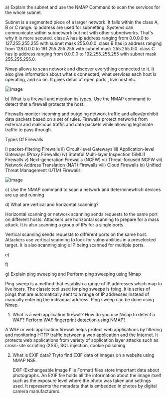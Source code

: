 a) Explain the subnet and use the NMAP Command to scan the services for the whole subnet.

Subnet is a segmented piece of a larger network. It falls within the class A, B or C range. Ip address are used for subnetting. Systems can communicate within subnetwork but not with other subnetworks. That's why it is more secured.
class A  has ip address ranging from 0.0.0.0 to 127.255.255.255 with subnet mask 255.0.0.0.
class B  has ip address ranging from 128.0.0.0 to 191.255.255.255 with subnet mask 255.255.0.0.
class C  has ip address ranging from 0.0.0.0 to 192.255.255.255 with subnet mask 255.255.255.0.

Nmap allows to scan network and discover everything connected to it. It also give information about what's connected, what services each host is operating, and so on. It gives detail of open ports , live host etc.

![image](https://user-images.githubusercontent.com/57287429/226338448-8e939ef2-3ca1-4e51-916a-8a6561c992c3.png)


b) What is a firewall and mention its types. Use the NMAP command to detect that a firewall protects the host.

Firewalls monitor incoming and outgoing network traffic and allow/prohibit data packets based on a set of rules. Firewalls protect networks from external and malicious traffic and data packets while allowing legitimate traffic to pass through.

Types Of Firewalls

i)    packet-filtering Firewalls
ii)   Circuit-level Gateways
iii)  Application-level Gateways (Proxy Firewalls)
iv)   Stateful Multi-layer Inspection (SMLI) Firewalls
v)    Next-generation Firewalls (NGFW)
vi)   Threat-focused NGFW
vii)  Network Address Translation (NAT) Firewalls
viii) Cloud Firewalls
ix)   Unified Threat Management (UTM) Firewalls

![image](https://user-images.githubusercontent.com/57287429/226338668-7b224299-98cf-47a6-85ce-aa51e92af971.png)

c)  Use the NMAP command to scan a network and determinewhich devices are up and running




d)  What are vertical and horizontal scanning?

Horizontal scanning or network scanning sends requests to the same port on different hosts. Attackers use horizontal scanning to prepare for a mass attack. It is also scanning a group of IPs for a single ports.

Vertical scanning sends requests to different ports on the same host. Attackers use vertical scanning to look for vulnerabilities in a preselected target. It is also scanning single IP being scanned for multiple ports.

e)

f)

g) Explain ping sweeping and Perform ping sweeping using Nmap
   
   Ping sweep is a method that establish a range of IP addresses which map to live hosts. The classic tool used for ping sweeps is fping. it is series of pings that      are automatically sent to a range of IP addresses instead of manually entering the individual address. Ping sweep can be done using Nmap.
   
   1) What is a web application firewall? How do you use Nmap to detect a WAF? Perform WAF fingerprint detection using NMAP?

   A WAF or web application firewall helps protect web applications by filtering and monitoring HTTP traffic between a web application and the Internet. It protects      web applications from variety of application layer attacks such as cross-site scripting (XSS), SQL injection, cookie poisoning.
     
   2) What is EXIF data? Tryto find EXIF data of images on a website using NMAP NSE. 
   
      EXIF (Exchangeable Image File Format) files store important data about photographs. An EXIF file holds all the information about the image itself such as the   exposure level where the photo was taken and settings used. It represents the metadata that is embedded in photos by digital camera manufacturers.
